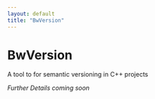 ```yaml
---
layout: default
title: "BwVersion"
---
```

# BwVersion
A tool to for semantic versioning in C++ projects

_Further Details coming soon_